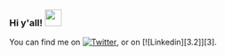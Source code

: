 ### Hi y'all! <img src="https://raw.githubusercontent.com/MartinHeinz/MartinHeinz/master/wave.gif" width="30px">

You can find me on [![Twitter][1.2]][1], or on [![Linkedin][3.2]][3].

<!-- Icons -->

[1.2]: <img src="https://img.icons8.com/doodle/48/000000/twitter--v1.png"/>
[2.2]: https://raw.githubusercontent.com/MartinHeinz/MartinHeinz/master/linkedin-3-16.png

<!-- Links to your social media accounts -->

[1]: <img src="https://img.icons8.com/doodle/48/000000/twitter--v1.png"/>
[2]: https://www.linkedin.com/in/heinz-martin/
<!--
**alexvasqxz/alexvasqxz** is a ✨ _special_ ✨ repository because its `README.md` (this file) appears on your GitHub profile.

Here are some ideas to get you started:

- 🔭 I’m currently working on ...
- 🌱 I’m currently learning ...
- 👯 I’m looking to collaborate on ...
- 🤔 I’m looking for help with ...
- 💬 Ask me about ...
- 📫 How to reach me: ...
- 😄 Pronouns: ...
- ⚡ Fun fact: ...
-->
